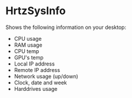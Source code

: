 # HrtzSysInfo

Shows the following information on your desktop:
- CPU usage
- RAM usage
- CPU temp
- GPU's temp
- Local IP address
- Remote IP address
- Network usage (up/down)
- Clock, date and week
- Harddrives usage
